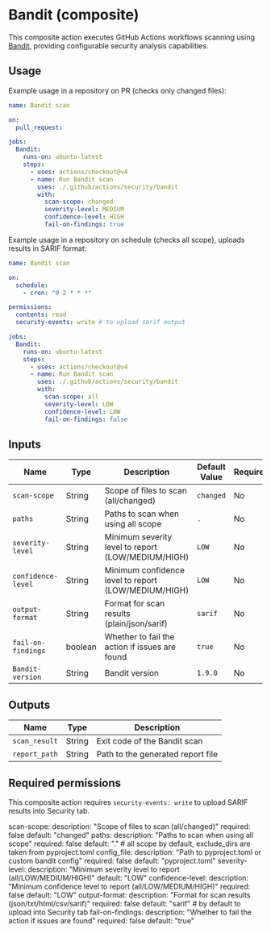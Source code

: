 # Bandit (composite)

This composite action executes GitHub Actions workflows scanning using [Bandit](https://github.com/PyCQA/bandit), providing configurable security analysis capabilities.

## Usage

Example usage in a repository on PR (checks only changed files):

```yaml
name: Bandit scan

on:
  pull_request:

jobs:
  Bandit:
    runs-on: ubuntu-latest
    steps:
      - uses: actions/checkout@v4
      - name: Run Bandit scan
        uses: ./.github/actions/security/bandit
        with:
          scan-scope: changed
          severity-level: MEDIUM
          confidence-level: HIGH
          fail-on-findings: true
```

Example usage in a repository on schedule (checks all scope), uploads results in SARIF format:

```yaml
name: Bandit scan

on:
  schedule:
    - cron: "0 2 * * *"

permissions:
  contents: read
  security-events: write # to upload sarif output

jobs:
  Bandit:
    runs-on: ubuntu-latest
    steps:
      - uses: actions/checkout@v4
      - name: Run Bandit scan
        uses: ./.github/actions/security/bandit
        with:
          scan-scope: all
          severity-level: LOW
          confidence-level: LOW
          fail-on-findings: false
```

## Inputs

| Name               | Type    | Description                                          | Default Value | Required |
| ------------------ | ------- | ---------------------------------------------------- | ------------- | -------- |
| `scan-scope`       | String  | Scope of files to scan (all/changed)                 | `changed`     | No       |
| `paths`            | String  | Paths to scan when using all scope                   | `.`           | No       |
| `severity-level`   | String  | Minimum severity level to report (LOW/MEDIUM/HIGH)   | `LOW`         | No       |
| `confidence-level` | String  | Minimum confidence level to report (LOW/MEDIUM/HIGH) | `LOW`         | No       |
| `output-format`    | String  | Format for scan results (plain/json/sarif)           | `sarif`       | No       |
| `fail-on-findings` | boolean | Whether to fail the action if issues are found       | `true`        | No       |
| `Bandit-version`   | String  | Bandit version                                       | `1.9.0`       | No       |

## Outputs

| Name          | Type   | Description                       |
| ------------- | ------ | --------------------------------- |
| `scan_result` | String | Exit code of the Bandit scan      |
| `report_path` | String | Path to the generated report file |

## Required permissions

This composite action requires `security-events: write` to upload SARIF results into Security tab.

scan-scope:
description: "Scope of files to scan (all/changed)"
required: false
default: "changed"
paths:
description: "Paths to scan when using all scope"
required: false
default: "." # all scope by default, exclude_dirs are taken from pyproject.toml
config_file:
description: "Path to pyproject.toml or custom bandit config"
required: false
default: "pyproject.toml"
severity-level:
description: "Minimum severity level to report (all/LOW/MEDIUM/HIGH)"
default: "LOW"
confidence-level:
description: "Minimum confidence level to report (all/LOW/MEDIUM/HIGH)"
required: false
default: "LOW"
output-format:
description: "Format for scan results (json/txt/html/csv/sarif)"
required: false
default: "sarif" # by default to upload into Security tab
fail-on-findings:
description: "Whether to fail the action if issues are found"
required: false
default: "true"

